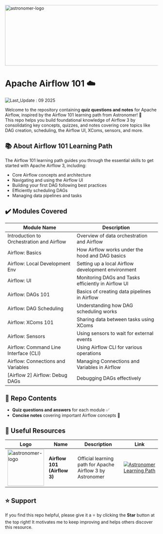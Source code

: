 <img width="1200" height="200" alt="astronomer-logo" src="https://github.com/user-attachments/assets/5dfcdf98-e200-4fda-98a5-471e596e5bfb" />

# Apache Airflow 101 ☁️  

![Last_Update : 09 2025](https://img.shields.io/badge/Last_Update-09--2025-brightgreen)

Welcome to the repository containing **quiz questions and notes** for Apache Airflow, inspired by the Airflow 101 learning path from Astronomer! 🚀  
This repo helps you build foundational knowledge of Airflow 3 by consolidating key concepts, quizzes, and notes covering core topics like DAG creation, scheduling, the Airflow UI, XComs, sensors, and more.

## 📚 About Airflow 101 Learning Path  
The Airflow 101 learning path guides you through the essential skills to get started with Apache Airflow 3, including:
- Core Airflow concepts and architecture  
- Navigating and using the Airflow UI  
- Building your first DAG following best practices  
- Efficiently scheduling DAGs  
- Managing data pipelines and tasks  

## ✔️ Modules Covered

| Module Name                       | Description                                           |
|---------------------------------|-------------------------------------------------------|
| Introduction to Orchestration and Airflow | Overview of data orchestration and Airflow             |
| Airflow: Basics                 | How Airflow works under the hood and DAG basics        | 
| Airflow: Local Development Env  | Setting up a local Airflow development environment      |
| Airflow: UI                    | Monitoring DAGs and Tasks efficiently in Airflow UI    |
| Airflow: DAGs 101              | Basics of creating data pipelines in Airflow           |
| Airflow: DAG Scheduling        | Understanding how DAG scheduling works                  |
| Airflow: XComs 101             | Sharing data between tasks using XComs                  |
| Airflow: Sensors               | Using sensors to wait for external events               |
| Airflow: Command Line Interface (CLI) | Using Airflow CLI for various operations               |
| Airflow: Connections and Variables | Managing Connections and Variables in Airflow         |
| [Airflow 2] Airflow: Debug DAGs | Debugging DAGs effectively                              |

## 📂 Repo Contents  
- **Quiz questions and answers** for each module ✅  
- **Concise notes** covering important Airflow concepts 📄  


## 🔗 Useful Resources  
| Logo | Name                  | Description                                    | Link |
|------|-----------------------|------------------------------------------------|------|
| <img width="120" height="120" alt="astronomer-logo" src="https://github.com/user-attachments/assets/a83882b9-6a12-4f13-83c6-75af2aad2079" /> | **Airflow 101 (Airflow 3)** | Official learning path for Apache Airflow 3 by Astronomer | [![Astronomer Learning Path](https://img.shields.io/badge/Airflow_101-blue?style=for-the-badge&logo=apacheairflow&logoColor=white)](https://academy.astronomer.io/path/airflow-101) |

## ⭐ Support  
If you find this repo helpful, please give it a ⭐ by clicking the **Star** button at the top right! It motivates me to keep improving and helps others discover this resource.
